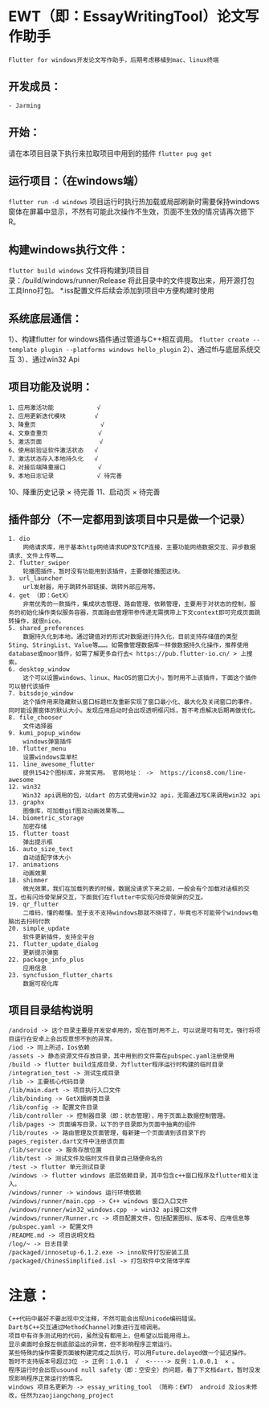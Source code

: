 # EWT（即：EssayWritingTool）论文写作助手

    Flutter for windows开发论文写作助手，后期考虑移植到mac、linux终端

## 开发成员：
    - Jarming

## 开始：
   请在本项目目录下执行来拉取项目中用到的插件
`flutter pug get`

## 运行项目：（在windows端）
`flutter run -d windows` 
项目运行时执行热加载或局部刷新时需要保持windows窗体在屏幕中显示，不然有可能此次操作不生效，页面不生效的情况请再次摁下R。

## 构建windows执行文件：
`flutter build windows` 
文件将构建到项目目录：/build/windows/runner/Release
将此目录中的文件提取出来，用开源打包工具Inno打包。 
*.iss配置文件后续会添加到项目中方便构建时使用

## 系统底层通信：
1）、构建flutter for windows插件通过管道与C++相互调用。
`flutter create --template plugin --platforms windows hello_plugin`
2）、通过ffi与底层系统交互 
3）、通过win32 Api

## 项目功能及说明：
    1、应用激活功能            √
    2、应用更新迭代模块        √
    3、降重页                  √
    4、文章查重页              √ 
    5、激活页面                √
    6、使用前验证软件激活状态   √
    7、激活状态存入本地持久化   √
    8、对接后端降重接口         √
    9、本地日志记录            √ 待完善
   10、降重历史记录            × 待完善
   11、启动页                  × 待完善

## 插件部分（不一定都用到该项目中只是做一个记录）
    1. dio    
        网络请求库，用于基本http网络请求UDP及TCP连接，主要功能网络数据交互、异步数据请求、文件上传等……
    2. flutter_swiper 
        轮播图插件，暂时没有功能用到该插件，主要做轮播图这块。
    3. url_launcher
        url发射器，用于跳转外部链接、跳转外部应用等。
    4. get （即：GetX）
        非常优秀的一款插件，集成状态管理、路由管理、依赖管理，主要用于对状态的控制，服务的初始化操作类似服务容器，页面路由管理带参传递无需携带上下文context即可完成页面跳转操作，就很nice。
    5. shared_preferences
        数据持久化到本地，通过键值对的形式对数据进行持久化，目前支持存储值的类型Sting、StringList、Value等……。如需像管理数据库一样做数据持久化操作，推荐使用database或moor插件，如需了解更多自行去< https://pub.flutter-io.cn/ > 上搜索。
    6. desktop_window
        这个可以设置windows、linux、MacOS的窗口大小，暂时用不上该插件，下面这个插件可以替代该插件
    7. bitsdojo_window
        这个插件用来隐藏默认窗口标题栏及重新实现了窗口最小化、最大化及关闭窗口的事件，同时能设置窗体的默认大小。发现应用启动时会出现透明框闪烁，暂不考虑解决后期再做优化。
    8. file_chooser
        文件选择器
    9. kumi_popup_window
        windows弹窗插件
    10. flutter_menu
        设置windows菜单栏
    11. line_awesome_flutter
        提供1542个图标库，非常实用。 官网地址： ->  https://icons8.com/line-awesome   
    12. win32
        Win32 api调用的包，以dart 的方式使用win32 api，无需通过写C来调用win32 api
    13. graphx
        图像库，可加载gif图及动画效果等……
    14. biometric_storage
        加密存储
    15. flutter toast
        弹出提示框
    16. auto_size_text
        自动适配字体大小
    17. animations
        动画效果
    18. shimmer
        微光效果，我们在加载列表的时候，数据没请求下来之前，一般会有个加载对话框的交互，也有闪烁骨架屏交互，下面我们在flutter中实现闪烁骨架屏的交互。
    19. qr_flutter
        二维码，懂的都懂。至于支不支持windows那就不晓得了，毕竟也不可能带个windows电脑出去扫码付款
    20. simple_update
        软件更新插件，支持全平台
    21. flutter_update_dialog
        更新提示弹窗
    22. package_info_plus
        应用信息
    23. syncfusion_flutter_charts 
        数据可视化库
        
        
## 项目目录结构说明
    /android -> 这个目录主要是开发安卓用的，现在暂时用不上，可以说是可有可无，强行将项目运行在安卓上会出现意想不到的异常。
    /iod -> 同上所述，Ios依赖
    /assets -> 静态资源文件存放目录，其中用到的文件需在pubspec.yaml注册使用
    /build -> flutter build生成目录，为flutter程序运行时构建的临时目录
    /integration_test -> 测试生成目录
    /lib -> 主要核心代码目录
    /lib/main.dart -> 项目执行入口文件
    /lib/binding -> GetX捆绑类目录
    /lib/config -> 配置文件目录
    /lib/controller -> 控制器目录（即：状态管理），用于页面上数据控制管理。
    /lib/pages -> 页面编写目录，以下的子目录即为页面中抽离的组件
    /lib/routes -> 路由管理及页面管理，每新建一个页面请到该目录下的pages_register.dart文件中注册该页面
    /lib/service -> 服务存放位置
    /lib/test -> 测试文件及临时文件目录自己随便命名的
    /test -> flutter 单元测试目录
    /windows -> flutter windows 底层依赖目录，其中包含c++窗口程序及flutter相关注入。
    /windows/runner -> windows 运行环境依赖
    /windows/runner/main.cpp -> C++ windows 窗口入口文件
    /windows/runner/win32_windows.cpp -> win32 api接口文件
    /windows/runner/Runner.rc -> 项目配置文件，包括配置图标、版本号、应用信息等
    /pubspec.yaml -> 配置文件
    /README.md -> 项目说明文档
    /log/~ -> 日志目录
    /packaged/innosetup-6.1.2.exe -> inno软件打包安装工具
    /packaged/ChinesSimplified.isl -> 打包软件中文简体字库
    
# 注意：
    C++代码中最好不要出现中文注释，不然可能会出现Unicode编码错误。
    Dart与C++交互通过MethodChannel对象进行互相调用。
    项目中有许多测试用的代码，虽然没有都用上，但希望以后能用得上。
    显示桌面时会报左侧底部溢出的异常，但不影响程序正常运行。
    某些特殊的操作需要页面被构建完成之后执行，可以用Future.delayed做一个延迟操作。
    暂时不支持版本号超过3位 -> 正例：1.0.1  √  <-----> 反例：1.0.0.1  × 。
    程序运行时会出现usound null safety（即：空安全）的问题，看了下文档dart，暂时没发现影响程序正常运行的情况。
    windows 项目名更新为 -> essay_writing_tool （简称：EWT） android 及ios未修改，任然为zaojiangchong_project

